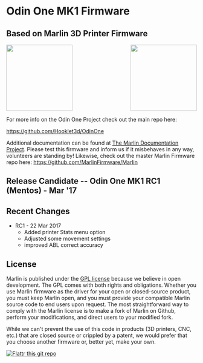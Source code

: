 # Odin One MK1 Firmware
## Based on Marlin 3D Printer Firmware 
<img align="top" width=175 src="https://github.com/Hooklet3d/OdinOne/blob/Mentos_RC/Dev_Docs/img/hooklet.concept4-BLK.png" /><img align="right" width=175 src="buildroot/share/pixmaps/logo/marlin-250.png" />

For more info on the Odin One Project check out the main repo here:

https://github.com/Hooklet3d/OdinOne

Additional documentation can be found at [The Marlin Documentation Project](http://www.marlinfw.org/).
Please test this firmware and inform us if it misbehaves in any way, volunteers are standing by!  Likewise, check out the master Marlin Firmware repo here: https://github.com/MarlinFirmware/Marlin 

## Release Candidate -- Odin One MK1 RC1 (Mentos) - Mar '17

## Recent Changes
- RC1 - 22 Mar 2017
  - Added printer Stats menu option
  - Adjusted some movement settings
  - improved ABL correct accuracy

## License

Marlin is published under the [GPL license](/LICENSE) because we believe in open development. The GPL comes with both rights and obligations. Whether you use Marlin firmware as the driver for your open or closed-source product, you must keep Marlin open, and you must provide your compatible Marlin source code to end users upon request. The most straightforward way to comply with the Marlin license is to make a fork of Marlin on Github, perform your modifications, and direct users to your modified fork.

While we can't prevent the use of this code in products (3D printers, CNC, etc.) that are closed source or crippled by a patent, we would prefer that you choose another firmware or, better yet, make your own.

[![Flattr this git repo](http://api.flattr.com/button/flattr-badge-large.png)](https://flattr.com/submit/auto?user_id=ErikZalm&url=https://github.com/MarlinFirmware/Marlin&title=Marlin&language=&tags=github&category=software)
